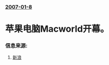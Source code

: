 ### [2007-01-8](/news/2007/01/8/index.md)

##### 
# 苹果电脑Macworld开幕。




### 信息来源:

1. [新浪](http://tech.sina.com.cn/it/2007-01-09/10471325745.shtml)
